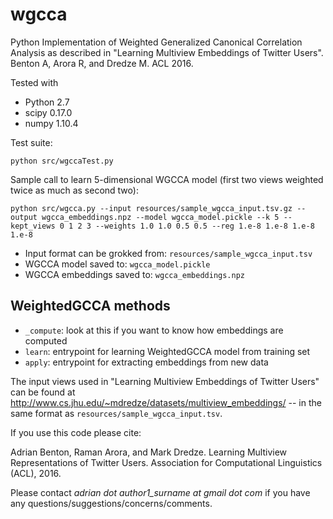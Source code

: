 # wgcca
Python Implementation of Weighted Generalized Canonical Correlation Analysis as described in 
"Learning Multiview Embeddings of Twitter Users". Benton A, Arora R, and Dredze M. ACL 2016.

Tested with

+ Python 2.7
+ scipy 0.17.0
+ numpy 1.10.4

Test suite:

    python src/wgccaTest.py

Sample call to learn 5-dimensional WGCCA model (first two views weighted twice as much as second two):

    python src/wgcca.py --input resources/sample_wgcca_input.tsv.gz --output wgcca_embeddings.npz --model wgcca_model.pickle --k 5 --kept_views 0 1 2 3 --weights 1.0 1.0 0.5 0.5 --reg 1.e-8 1.e-8 1.e-8 1.e-8    

* Input format can be grokked from: `resources/sample_wgcca_input.tsv`
* WGCCA model saved to: `wgcca_model.pickle`
* WGCCA embeddings saved to: `wgcca_embeddings.npz`

WeightedGCCA methods
----
* `_compute`: look at this if you want to know how embeddings are computed
* `learn`: entrypoint for learning WeightedGCCA model from training set
* `apply`: entrypoint for extracting embeddings from new data

The input views used in "Learning Multiview Embeddings of Twitter Users" can be found at http://www.cs.jhu.edu/~mdredze/datasets/multiview_embeddings/ -- in the same format as `resources/sample_wgcca_input.tsv`.

If you use this code please cite:

Adrian Benton, Raman Arora, and Mark Dredze. Learning Multiview Representations of Twitter Users. Association for Computational Linguistics (ACL), 2016.

Please contact *adrian dot author1_surname at gmail dot com* if you have any
questions/suggestions/concerns/comments.

